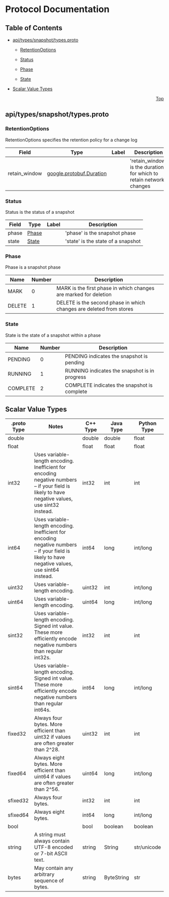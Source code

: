 # Protocol Documentation
<a name="top"></a>

## Table of Contents

- [api/types/snapshot/types.proto](#api/types/snapshot/types.proto)
    - [RetentionOptions](#onos.config.snapshot.RetentionOptions)
    - [Status](#onos.config.snapshot.Status)
  
    - [Phase](#onos.config.snapshot.Phase)
    - [State](#onos.config.snapshot.State)
  
  
  

- [Scalar Value Types](#scalar-value-types)



<a name="api/types/snapshot/types.proto"></a>
<p align="right"><a href="#top">Top</a></p>

## api/types/snapshot/types.proto



<a name="onos.config.snapshot.RetentionOptions"></a>

### RetentionOptions
RetentionOptions specifies the retention policy for a change log


| Field | Type | Label | Description |
| ----- | ---- | ----- | ----------- |
| retain_window | [google.protobuf.Duration](#google.protobuf.Duration) |  | &#39;retain_window&#39; is the duration for which to retain network changes |






<a name="onos.config.snapshot.Status"></a>

### Status
Status is the status of a snapshot


| Field | Type | Label | Description |
| ----- | ---- | ----- | ----------- |
| phase | [Phase](#onos.config.snapshot.Phase) |  | &#39;phase&#39; is the snapshot phase |
| state | [State](#onos.config.snapshot.State) |  | &#39;state&#39; is the state of a snapshot |





 


<a name="onos.config.snapshot.Phase"></a>

### Phase
Phase is a snapshot phase

| Name | Number | Description |
| ---- | ------ | ----------- |
| MARK | 0 | MARK is the first phase in which changes are marked for deletion |
| DELETE | 1 | DELETE is the second phase in which changes are deleted from stores |



<a name="onos.config.snapshot.State"></a>

### State
State is the state of a snapshot within a phase

| Name | Number | Description |
| ---- | ------ | ----------- |
| PENDING | 0 | PENDING indicates the snapshot is pending |
| RUNNING | 1 | RUNNING indicates the snapshot is in progress |
| COMPLETE | 2 | COMPLETE indicates the snapshot is complete |


 

 

 



## Scalar Value Types

| .proto Type | Notes | C++ Type | Java Type | Python Type |
| ----------- | ----- | -------- | --------- | ----------- |
| <a name="double" /> double |  | double | double | float |
| <a name="float" /> float |  | float | float | float |
| <a name="int32" /> int32 | Uses variable-length encoding. Inefficient for encoding negative numbers – if your field is likely to have negative values, use sint32 instead. | int32 | int | int |
| <a name="int64" /> int64 | Uses variable-length encoding. Inefficient for encoding negative numbers – if your field is likely to have negative values, use sint64 instead. | int64 | long | int/long |
| <a name="uint32" /> uint32 | Uses variable-length encoding. | uint32 | int | int/long |
| <a name="uint64" /> uint64 | Uses variable-length encoding. | uint64 | long | int/long |
| <a name="sint32" /> sint32 | Uses variable-length encoding. Signed int value. These more efficiently encode negative numbers than regular int32s. | int32 | int | int |
| <a name="sint64" /> sint64 | Uses variable-length encoding. Signed int value. These more efficiently encode negative numbers than regular int64s. | int64 | long | int/long |
| <a name="fixed32" /> fixed32 | Always four bytes. More efficient than uint32 if values are often greater than 2^28. | uint32 | int | int |
| <a name="fixed64" /> fixed64 | Always eight bytes. More efficient than uint64 if values are often greater than 2^56. | uint64 | long | int/long |
| <a name="sfixed32" /> sfixed32 | Always four bytes. | int32 | int | int |
| <a name="sfixed64" /> sfixed64 | Always eight bytes. | int64 | long | int/long |
| <a name="bool" /> bool |  | bool | boolean | boolean |
| <a name="string" /> string | A string must always contain UTF-8 encoded or 7-bit ASCII text. | string | String | str/unicode |
| <a name="bytes" /> bytes | May contain any arbitrary sequence of bytes. | string | ByteString | str |

